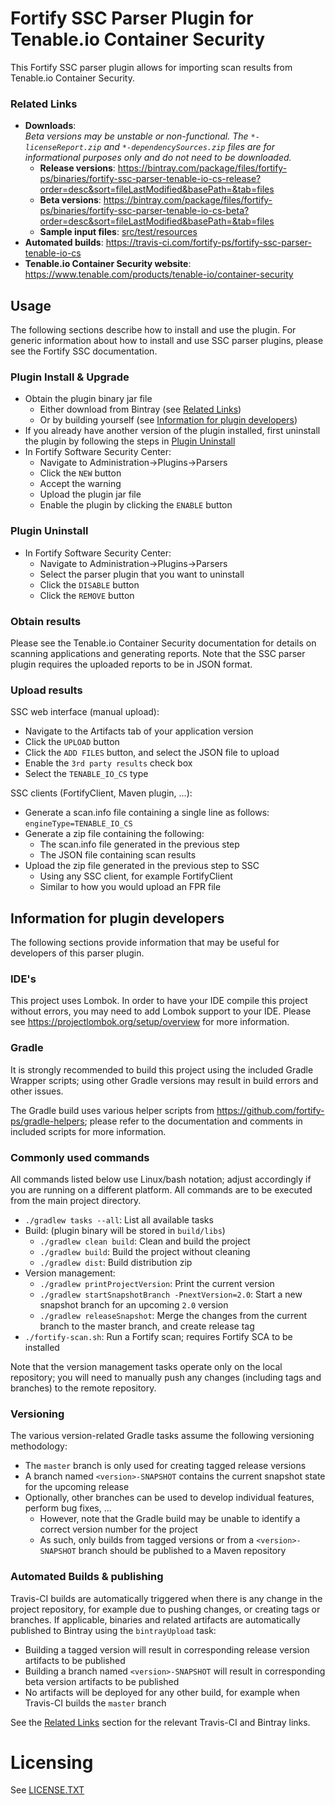 # Fortify SSC Parser Plugin for Tenable.io Container Security

This Fortify SSC parser plugin allows for importing scan results from Tenable.io Container Security.

### Related Links

* **Downloads**:  
  _Beta versions may be unstable or non-functional. The `*-licenseReport.zip` and `*-dependencySources.zip` files are for informational purposes only and do not need to be downloaded._
  * **Release versions**: https://bintray.com/package/files/fortify-ps/binaries/fortify-ssc-parser-tenable-io-cs-release?order=desc&sort=fileLastModified&basePath=&tab=files  
  * **Beta versions**: https://bintray.com/package/files/fortify-ps/binaries/fortify-ssc-parser-tenable-io-cs-beta?order=desc&sort=fileLastModified&basePath=&tab=files
  * **Sample input files**: [src/test/resources](src/test/resources)
* **Automated builds**: https://travis-ci.com/fortify-ps/fortify-ssc-parser-tenable-io-cs
* **Tenable.io Container Security website**: https://www.tenable.com/products/tenable-io/container-security


## Usage

The following sections describe how to install and use the plugin. For generic information
about how to install and use SSC parser plugins, please see the Fortify SSC documentation.

### Plugin Install & Upgrade

* Obtain the plugin binary jar file
  * Either download from Bintray (see [Related Links](#related-links)) 
  * Or by building yourself (see [Information for plugin developers](#information-for-plugin-developers))
* If you already have another version of the plugin installed, first uninstall the plugin by following the steps in [Plugin Uninstall](#plugin-uninstall)
* In Fortify Software Security Center:
  * Navigate to Administration->Plugins->Parsers
  * Click the `NEW` button
  * Accept the warning
  * Upload the plugin jar file
  * Enable the plugin by clicking the `ENABLE` button
  
### Plugin Uninstall

* In Fortify Software Security Center:
  * Navigate to Administration->Plugins->Parsers
  * Select the parser plugin that you want to uninstall
  * Click the `DISABLE` button
  * Click the `REMOVE` button 

### Obtain results

Please see the Tenable.io Container Security documentation for details on scanning applications and 
generating reports. Note that the SSC parser plugin requires the uploaded reports to be in JSON
format.

### Upload results

SSC web interface (manual upload):

* Navigate to the Artifacts tab of your application version
* Click the `UPLOAD` button
* Click the `ADD FILES` button, and select the JSON file to upload
* Enable the `3rd party results` check box
* Select the `TENABLE_IO_CS` type
  
SSC clients (FortifyClient, Maven plugin, ...):

* Generate a scan.info file containing a single line as follows:  
  `engineType=TENABLE_IO_CS`
* Generate a zip file containing the following:
  * The scan.info file generated in the previous step
  * The JSON file containing scan results
* Upload the zip file generated in the previous step to SSC
  * Using any SSC client, for example FortifyClient
  * Similar to how you would upload an FPR file



## Information for plugin developers

The following sections provide information that may be useful for developers of this 
parser plugin.

### IDE's

This project uses Lombok. In order to have your IDE compile this project without errors, 
you may need to add Lombok support to your IDE. Please see https://projectlombok.org/setup/overview 
for more information.

### Gradle

It is strongly recommended to build this project using the included Gradle Wrapper
scripts; using other Gradle versions may result in build errors and other issues.

The Gradle build uses various helper scripts from https://github.com/fortify-ps/gradle-helpers;
please refer to the documentation and comments in included scripts for more information. 

### Commonly used commands

All commands listed below use Linux/bash notation; adjust accordingly if you
are running on a different platform. All commands are to be executed from
the main project directory.

* `./gradlew tasks --all`: List all available tasks
* Build: (plugin binary will be stored in `build/libs`)
  * `./gradlew clean build`: Clean and build the project
  * `./gradlew build`: Build the project without cleaning
  * `./gradlew dist`: Build distribution zip
* Version management:
  * `./gradlew printProjectVersion`: Print the current version
  * `./gradlew startSnapshotBranch -PnextVersion=2.0`: Start a new snapshot branch for an upcoming `2.0` version
  * `./gradlew releaseSnapshot`: Merge the changes from the current branch to the master branch, and create release tag
* `./fortify-scan.sh`: Run a Fortify scan; requires Fortify SCA to be installed

Note that the version management tasks operate only on the local repository; you will need to manually
push any changes (including tags and branches) to the remote repository.

### Versioning

The various version-related Gradle tasks assume the following versioning methodology:

* The `master` branch is only used for creating tagged release versions
* A branch named `<version>-SNAPSHOT` contains the current snapshot state for the upcoming release
* Optionally, other branches can be used to develop individual features, perform bug fixes, ...
  * However, note that the Gradle build may be unable to identify a correct version number for the project
  * As such, only builds from tagged versions or from a `<version>-SNAPSHOT` branch should be published to a Maven repository

### Automated Builds & publishing

Travis-CI builds are automatically triggered when there is any change in the project repository,
for example due to pushing changes, or creating tags or branches. If applicable, binaries and related 
artifacts are automatically published to Bintray using the `bintrayUpload` task:

* Building a tagged version will result in corresponding release version artifacts to be published
* Building a branch named `<version>-SNAPSHOT` will result in corresponding beta version artifacts to be published
* No artifacts will be deployed for any other build, for example when Travis-CI builds the `master` branch

See the [Related Links](#related-links) section for the relevant Travis-CI and Bintray links.


# Licensing
See [LICENSE.TXT](LICENSE.TXT)

